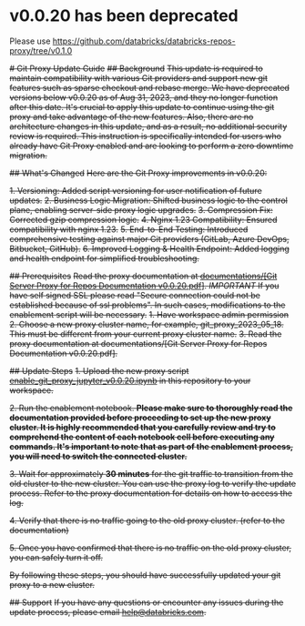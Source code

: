 # v0.0.20 has been deprecated 
Please use [https://github.com/databricks/databricks-repos-proxy/tree/v0.1.0
](https://github.com/databricks/databricks-repos-proxy/blob/v0.1.0/READ_ME_MIGRATION_GUIDE.md)


~~# Git Proxy Update Guide~~
~~## Background~~
~~This update is required to maintain compatibility with various Git providers and support new git features such as sparse checkout and rebase merge. We have deprecated versions below v0.0.20 as of Aug 31, 2023, and they no longer function after this date. It's crucial to apply this update to continue using the git proxy and take advantage of the new features. Also, there are no architecture changes in this update, and as a result, no additional security review is required. This instruction is specifically intended for users who already have Git Proxy enabled and are looking to perform a zero downtime migration.~~

~~## What's Changed~~
~~Here are the Git Proxy improvements in v0.0.20:~~

~~1. Versioning: Added script versioning for user notification of future updates.~~
~~2. Business Logic Migration: Shifted business logic to the control plane, enabling server-side proxy logic upgrades.~~
~~3. Compression Fix: Corrected gzip compression logic.~~
~~4. Nginx 1.23 Compatibility: Ensured compatibility with nginx 1.23.~~
~~5. End-to-End Testing: Introduced comprehensive testing against major Git providers (GitLab, Azure DevOps, Bitbucket, GitHub).~~
~~6. Improved Logging & Health Endpoint: Added logging and health endpoint for simplified troubleshooting.~~

~~## Prerequisites~~
~~Read the proxy documentation at [documentations/[Git Server Proxy for Repos Documentation v0.0.20.pdf]](https://github.com/databricks/databricks-repos-proxy/blob/v0.0.20/documentations/Git%20Server%20Proxy%20for%20Repos%20Documentation%20v0.0.20.pdf). *IMPORTANT* If you have self signed SSL please read "Secure connection could not be established because of ssl problems". In such cases, modifications to the enablement script will be necessary.~~
~~1. Have workspace admin permission~~
~~2. Choose a new proxy cluster name, for example, git_proxy_2023_05_18. This must be different from your current proxy cluster name.~~
~~3. Read the proxy documentation at documentations/[Git Server Proxy for Repos Documentation v0.0.20.pdf].~~

~~## Update Steps~~
~~1. Upload the new proxy script [enable_git_proxy_jupyter_v0.0.20.ipynb](https://github.com/databricks/databricks-repos-proxy/blob/v0.0.20/enable_git_proxy_jupyter_v0.0.20.ipynb) in this repository to your workspace.~~

~~2. Run the enablement notebook. **Please make sure to thoroughly read the documentation provided before proceeding to set up the new proxy cluster. It is highly recommended that you carefully review and try to comprehend the content of each notebook cell before executing any commands. It's important to note that as part of the enablement process, you will need to switch the connected cluster.**~~

~~3. Wait for approximately **30 minutes** for the git traffic to transition from the old cluster to the new cluster. You can use the proxy log to verify the update process. Refer to the proxy documentation for details on how to access the log.~~

~~4. Verify that there is no traffic going to the old proxy cluster. (refer to the documentation)~~

~~5. Once you have confirmed that there is no traffic on the old proxy cluster, you can safely turn it off.~~

~~By following these steps, you should have successfully updated your git proxy to a new cluster.~~

~~## Support~~
~~If you have any questions or encounter any issues during the update process, please email help@databricks.com.~~
